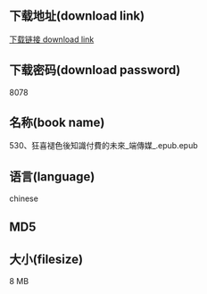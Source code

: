 ## 下载地址(download link)
[下载链接 download link](https://voluble-croquembouche-d321dc.netlify.app/?s=530%E3%80%81%E7%8B%82%E5%96%9C%E8%A4%AA%E8%89%B2%E5%BE%8C%E7%9F%A5%E8%AD%98%E4%BB%98%E8%B2%BB%E7%9A%84%E6%9C%AA%E4%BE%86_%E7%AB%AF%E5%82%B3%E5%AA%92_.epub)

## 下载密码(download password)
8078

## 名称(book name)
530、狂喜褪色後知識付費的未來_端傳媒_.epub.epub

## 语言(language)
chinese

## MD5


## 大小(filesize)
8 MB
